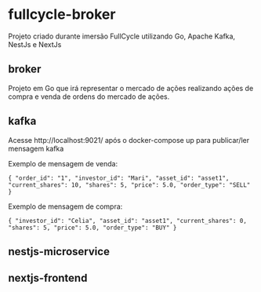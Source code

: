 # fullcycle-broker

Projeto criado durante imersão FullCycle utilizando Go, Apache Kafka, NestJs e NextJs

## broker

Projeto em Go que irá representar o mercado de ações realizando ações de compra e venda de ordens do mercado de ações.

## kafka

Acesse http://localhost:9021/ após o docker-compose up para publicar/ler mensagem kafka

Exemplo de mensagem de venda: 

`{
  "order_id": "1",
  "investor_id": "Mari",
  "asset_id": "asset1",
  "current_shares": 10,
  "shares": 5,
  "price": 5.0,
  "order_type": "SELL"
}`

Exemplo de mensagem de compra:

`{
  "investor_id": "Celia",
  "asset_id": "asset1",
  "current_shares": 0,
  "shares": 5,
  "price": 5.0,
  "order_type": "BUY"
}`

## nestjs-microservice

## nextjs-frontend